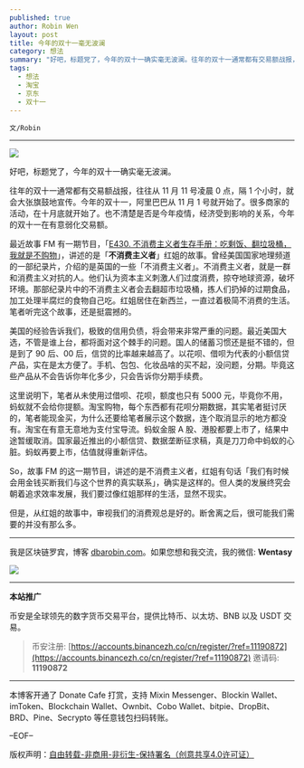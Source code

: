 ```yaml
---
published: true
author: Robin Wen
layout: post
title: 今年的双十一毫无波澜
category: 想法
summary: "好吧，标题党了，今年的双十一确实毫无波澜。往年的双十一通常都有交易额战报，往往从 11 月 11 号凌晨 0 点，隔 1 个小时，就会大张旗鼓地宣传。今年的双十一，阿里巴巴从 11 月 1 号就开始了。很多商家的活动，在十月底就开始了。也不清楚是否是今年疫情影响，经济受到影响的关系，今年的双十一在有意弱化交易额。但是，从红姐的故事中，审视我们的消费观总是好的。断舍离之后，很可能我们需要的并没有那么多。"
tags:
  - 想法
  - 淘宝
  - 京东
  - 双十一
---
```


`文/Robin`

***

![](https://cdn.dbarobin.com/2p7utvz.png)

好吧，标题党了，今年的双十一确实毫无波澜。

往年的双十一通常都有交易额战报，往往从 11 月 11 号凌晨 0 点，隔 1 个小时，就会大张旗鼓地宣传。今年的双十一，阿里巴巴从 11 月 1 号就开始了。很多商家的活动，在十月底就开始了。也不清楚是否是今年疫情，经济受到影响的关系，今年的双十一在有意弱化交易额。

最近故事 FM 有一期节目，「[E430. 不消费主义者生存手册：吃剩饭、翻垃圾桶，我就是不购物](https://storyfm.cn/episodes/e430-handbook-for-non-consumerists-i-just-dont-shop-if-i-eat-leftovers-and-flip-through-the-trash-can/)」，讲述的是「**不消费主义者**」红姐的故事。曾经美国国家地理频道的一部纪录片，介绍的是英国的一些「不消费主义者」。不消费主义者，就是一群和消费主义对抗的人。他们认为资本主义刺激人们过度消费，掠夺地球资源，破坏环境。那部纪录片中的不消费主义者会去翻超市垃圾桶，拣人们扔掉的过期食品，加工处理半腐烂的食物自己吃。红姐居住在新西兰，一直过着极简不消费的生活。笔者听完这个故事，还是挺震撼的。

美国的经验告诉我们，极致的信用负债，将会带来非常严重的问题。最近美国大选，不管是谁上台，都将面对这个棘手的问题。国人的储蓄习惯还是挺不错的，但是到了 90 后、00 后，信贷的比率越来越高了。以花呗、借呗为代表的小额信贷产品，实在是太方便了。手机、包包、化妆品啥的买不起，没问题，分期。毕竟这些产品从不会告诉你年化多少，只会告诉你分期手续费。

这里说明下，笔者从未使用过借呗、花呗，额度也只有 5000 元，毕竟你不用，蚂蚁就不会给你提额。淘宝购物，每个东西都有花呗分期数据，其实笔者挺讨厌的，笔者能现金买，为什么还要给笔者展示这个数据，连个取消显示的地方都没有。淘宝在有意无意地为支付宝导流。蚂蚁金服 A 股、港股都要上市了，结果中途暂缓取消。国家最近推出的小额信贷、数据垄断征求稿，真是刀刀命中蚂蚁的心脏。蚂蚁再要上市，估值就得重新评估。

So，故事 FM 的这一期节目，讲述的是不消费主义者，红姐有句话「我们有时候会用金钱买断我们与这个世界的真实联系」，确实是这样的。但人类的发展终究会朝着追求效率发展，我们要过像红姐那样的生活，显然不现实。

但是，从红姐的故事中，审视我们的消费观总是好的。断舍离之后，很可能我们需要的并没有那么多。

***

我是区块链罗宾，博客 [dbarobin.com](https://dbarobin.com/)。如果您想和我交流，我的微信: **Wentasy**

![](https://cdn.dbarobin.com/v4yywe2.png)

***

**本站推广**

币安是全球领先的数字货币交易平台，提供比特币、以太坊、BNB 以及 USDT 交易。

> 币安注册: [https://accounts.binancezh.co/cn/register/?ref=11190872](https://accounts.binancezh.co/cn/register/?ref=11190872)
> 邀请码: **11190872**

***

本博客开通了 Donate Cafe 打赏，支持 Mixin Messenger、Blockin Wallet、imToken、Blockchain Wallet、Ownbit、Cobo Wallet、bitpie、DropBit、BRD、Pine、Secrypto 等任意钱包扫码转账。

<center>
    <div class="--donate-button"
         data-button-id="f8b9df0d-af9a-460d-8258-d3f435445075"
    ></div>
</center>

–EOF–

版权声明：[自由转载-非商用-非衍生-保持署名（创意共享4.0许可证）](http://creativecommons.org/licenses/by-nc-nd/4.0/deed.zh)